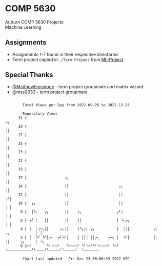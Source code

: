# COMP 5630
Auburn COMP 5630 Projects  
Machine Learning

## Assignments
- Assignments 1-7 found in their respective directories
- Term project copied in `./Term-Project` from [ML-Project](https://github.com/wumphlett/ML-Project)

## Special Thanks
- [@MatthewFreestone](https://github.com/MatthewFreestone) - term project groupmate and matrix wizard
- [@mss0033](https://github.com/mss0033) - term project groupmate

```

        Total Views per Day from 2022-09-25 to 2022-12-23

        Repository Views
      31 ┼                                                                               ╭╮
      29 ┤                                                                               ││
      27 ┤                                                                               ││
      25 ┤                                                                               ││
      23 ┤                                                                               ││
      21 ┤                                                                               ││
      19 ┤                                                                               ││
      17 ┤                 ╭╮                                                            ││
      14 ┤                 ││                       ╭╮                                   ││
      12 ┤                 ││                       ││                                  ╭╯│
      10 ┤  ╭╮             ││                       ││                                  │ │
       8 ┤  │╰╮   ╭╮       ││    ╭╮                ╭╯│                                  │ │
       6 ┤ ╭╯ │   ││       ││    ││                │ ╰╮╭╮                               │ │
       4 ┤ │  │╭─╮││     ╭╮││    │╰╮╭╮ ╭╮          │  │││           ╭╮    ╭╮            │ │
       2 ┤ │  ╰╯ ╰╯│╭╮  ╭╯╰╯│    │ │││ ││╭╮    ╭─╮ │  ╰╯│           ││    ││     ╭╮     │ ╰╮
       0 ┼─╯       ╰╯╰──╯   ╰────╯ ╰╯╰─╯╰╯╰────╯ ╰─╯    ╰───────────╯╰────╯╰─────╯╰─────╯  ╰───────

        Chart last updated - Fri Dec 23 00:00:39 2022 UTC
        
```
